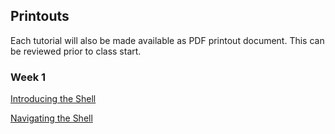 ## Printouts 

Each tutorial will also be made available as PDF printout document. This can be reviewed prior to class start. 

### Week 1 
[Introducing the Shell](01_week1_mmg3320-printout.pdf)

[Navigating the Shell]()